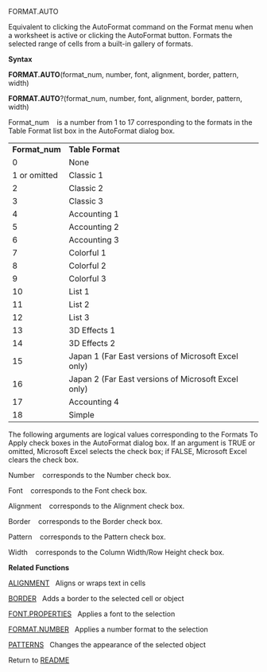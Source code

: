 FORMAT.AUTO

Equivalent to clicking the AutoFormat command on the Format menu when a
worksheet is active or clicking the AutoFormat button. Formats the
selected range of cells from a built-in gallery of formats.

**Syntax**

**FORMAT.AUTO**(format\_num, number, font, alignment, border, pattern,
width)

**FORMAT.AUTO**?(format\_num, number, font, alignment, border, pattern,
width)

Format\_num    is a number from 1 to 17 corresponding to the formats in
the Table Format list box in the AutoFormat dialog box.

|                 |                                                     |
| --------------- | --------------------------------------------------- |
| **Format\_num** | **Table Format**                                    |
| 0               | None                                                |
| 1 or omitted    | Classic 1                                           |
| 2               | Classic 2                                           |
| 3               | Classic 3                                           |
| 4               | Accounting 1                                        |
| 5               | Accounting 2                                        |
| 6               | Accounting 3                                        |
| 7               | Colorful 1                                          |
| 8               | Colorful 2                                          |
| 9               | Colorful 3                                          |
| 10              | List 1                                              |
| 11              | List 2                                              |
| 12              | List 3                                              |
| 13              | 3D Effects 1                                        |
| 14              | 3D Effects 2                                        |
| 15              | Japan 1 (Far East versions of Microsoft Excel only) |
| 16              | Japan 2 (Far East versions of Microsoft Excel only) |
| 17              | Accounting 4                                        |
| 18              | Simple                                              |

The following arguments are logical values corresponding to the Formats
To Apply check boxes in the AutoFormat dialog box. If an argument is
TRUE or omitted, Microsoft Excel selects the check box; if FALSE,
Microsoft Excel clears the check box.

Number    corresponds to the Number check box.

Font    corresponds to the Font check box.

Alignment    corresponds to the Alignment check box.

Border    corresponds to the Border check box.

Pattern    corresponds to the Pattern check box.

Width    corresponds to the Column Width/Row Height check box.

**Related Functions**

[ALIGNMENT](ALIGNMENT.md)   Aligns or wraps text in cells

[BORDER](BORDER.md)   Adds a border to the selected cell or object

[FONT.PROPERTIES](FONT.PROPERTIES.md)   Applies a font to the selection

[FORMAT.NUMBER](FORMAT.NUMBER.md)   Applies a number format to the selection

[PATTERNS](PATTERNS.md)   Changes the appearance of the selected object



Return to [README](README.md)

